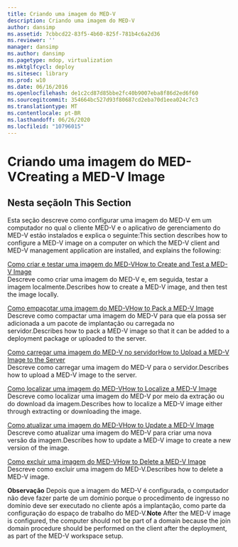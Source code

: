 ```yaml
---
title: Criando uma imagem do MED-V
description: Criando uma imagem do MED-V
author: dansimp
ms.assetid: 7cbbcd22-83f5-4b60-825f-781b4c6a2d36
ms.reviewer: ''
manager: dansimp
ms.author: dansimp
ms.pagetype: mdop, virtualization
ms.mktglfcycl: deploy
ms.sitesec: library
ms.prod: w10
ms.date: 06/16/2016
ms.openlocfilehash: de1c2cd87d85bbe2fc40b9007eba8f86d2ed6f60
ms.sourcegitcommit: 354664bc527d93f80687cd2eba70d1eea024c7c3
ms.translationtype: MT
ms.contentlocale: pt-BR
ms.lasthandoff: 06/26/2020
ms.locfileid: "10796015"
---
```

# <span data-ttu-id="ffe33-103">Criando uma imagem do MED-V</span><span class="sxs-lookup"><span data-stu-id="ffe33-103">Creating a MED-V Image</span></span>


## <span data-ttu-id="ffe33-104">Nesta seção</span><span class="sxs-lookup"><span data-stu-id="ffe33-104">In This Section</span></span>


<span data-ttu-id="ffe33-105">Esta seção descreve como configurar uma imagem do MED-V em um computador no qual o cliente MED-V e o aplicativo de gerenciamento do MED-V estão instalados e explica o seguinte:</span><span class="sxs-lookup"><span data-stu-id="ffe33-105">This section describes how to configure a MED-V image on a computer on which the MED-V client and MED-V management application are installed, and explains the following:</span></span>

<a href="" id="how-to-create-and-test-a-med-v-image"></a>[<span data-ttu-id="ffe33-106">Como criar e testar uma imagem do MED-V</span><span class="sxs-lookup"><span data-stu-id="ffe33-106">How to Create and Test a MED-V Image</span></span>](how-to-create-and-test-a-med-v-image.md)  
<span data-ttu-id="ffe33-107">Descreve como criar uma imagem do MED-V e, em seguida, testar a imagem localmente.</span><span class="sxs-lookup"><span data-stu-id="ffe33-107">Describes how to create a MED-V image, and then test the image locally.</span></span>

<a href="" id="how-to-pack-a-med-v-image"></a>[<span data-ttu-id="ffe33-108">Como empacotar uma imagem do MED-V</span><span class="sxs-lookup"><span data-stu-id="ffe33-108">How to Pack a MED-V Image</span></span>](how-to-pack-a-med-v-image.md)  
<span data-ttu-id="ffe33-109">Descreve como compactar uma imagem do MED-V para que ela possa ser adicionada a um pacote de implantação ou carregada no servidor.</span><span class="sxs-lookup"><span data-stu-id="ffe33-109">Describes how to pack a MED-V image so that it can be added to a deployment package or uploaded to the server.</span></span>

<a href="" id="how-to-upload-a-med-v-image-to-the-server"></a>[<span data-ttu-id="ffe33-110">Como carregar uma imagem do MED-V no servidor</span><span class="sxs-lookup"><span data-stu-id="ffe33-110">How to Upload a MED-V Image to the Server</span></span>](how-to-upload-a-med-v-image-to-the-server.md)  
<span data-ttu-id="ffe33-111">Descreve como carregar uma imagem do MED-V para o servidor.</span><span class="sxs-lookup"><span data-stu-id="ffe33-111">Describes how to upload a MED-V image to the server.</span></span>

<a href="" id="how-to-localize-a-med-v-image"></a>[<span data-ttu-id="ffe33-112">Como localizar uma imagem do MED-V</span><span class="sxs-lookup"><span data-stu-id="ffe33-112">How to Localize a MED-V Image</span></span>](how-to-localize-a-med-v-image.md)  
<span data-ttu-id="ffe33-113">Descreve como localizar uma imagem do MED-V por meio da extração ou do download da imagem.</span><span class="sxs-lookup"><span data-stu-id="ffe33-113">Describes how to localize a MED-V image either through extracting or downloading the image.</span></span>

<a href="" id="how-to-update-a-med-v-image"></a>[<span data-ttu-id="ffe33-114">Como atualizar uma imagem do MED-V</span><span class="sxs-lookup"><span data-stu-id="ffe33-114">How to Update a MED-V Image</span></span>](how-to-update-a-med-v-image.md)  
<span data-ttu-id="ffe33-115">Descreve como atualizar uma imagem do MED-V para criar uma nova versão da imagem.</span><span class="sxs-lookup"><span data-stu-id="ffe33-115">Describes how to update a MED-V image to create a new version of the image.</span></span>

<a href="" id="how-to-delete-a-med-v-image"></a>[<span data-ttu-id="ffe33-116">Como excluir uma imagem do MED-V</span><span class="sxs-lookup"><span data-stu-id="ffe33-116">How to Delete a MED-V Image</span></span>](how-to-delete-a-med-v-image.md)  
<span data-ttu-id="ffe33-117">Descreve como excluir uma imagem do MED-V.</span><span class="sxs-lookup"><span data-stu-id="ffe33-117">Describes how to delete a MED-V image.</span></span>

<span data-ttu-id="ffe33-118">**Observação**  Depois que a imagem do MED-V é configurada, o computador não deve fazer parte de um domínio porque o procedimento de ingresso no domínio deve ser executado no cliente após a implantação, como parte da configuração do espaço de trabalho do MED-V.</span><span class="sxs-lookup"><span data-stu-id="ffe33-118">**Note** After the MED-V image is configured, the computer should not be part of a domain because the join domain procedure should be performed on the client after the deployment, as part of the MED-V workspace setup.</span></span>

 

 

 





